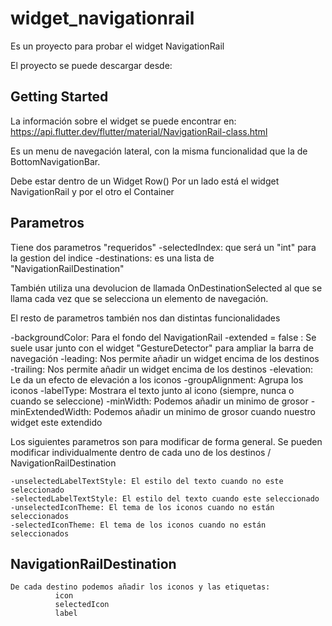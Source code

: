 # widget_navigationrail

Es un proyecto para probar el widget NavigationRail

El proyecto se puede descargar desde:


## Getting Started

La información sobre el widget se puede encontrar en:
 https://api.flutter.dev/flutter/material/NavigationRail-class.html

Es un menu de navegación lateral, con la misma funcionalidad que la de BottomNavigationBar.

Debe estar dentro de un Widget Row()
    Por un lado está el widget NavigationRail y por el otro el Container

## Parametros
Tiene dos parametros "requeridos"
 -selectedIndex: que será un "int" para la gestion del indice
 -destinations: es una lista de "NavigationRailDestination"

 También utiliza una devolucion de llamada OnDestinationSelected al que se llama cada vez que se selecciona un elemento de navegación.

 El resto de parametros también nos dan distintas funcionalidades

  -backgroundColor: Para el fondo del NavigationRail
  -extended = false : Se suele usar junto con el widget "GestureDetector" para ampliar la barra de navegación
  -leading: Nos permite añadir un widget encima de los destinos
  -trailing: Nos permite añadir un widget encima de los destinos
  -elevation: Le da un efecto de elevación a los iconos
  -groupAlignment: Agrupa los iconos
  -labelType: Mostrara el texto junto al icono (siempre, nunca o cuando se seleccione)
  -minWidth: Podemos añadir un minimo de grosor
  -minExtendedWidth: Podemos añadir un minimo de grosor cuando nuestro widget este extendido

  Los siguientes parametros son para modificar de forma general. Se pueden modificar individualmente dentro de cada uno de los destinos / NavigationRailDestination
              
    -unselectedLabelTextStyle: El estilo del texto cuando no este seleccionado
    -selectedLabelTextStyle: El estilo del texto cuando este seleccionado
    -unselectedIconTheme: El tema de los iconos cuando no están seleccionados
    -selectedIconTheme: El tema de los iconos cuando no están seleccionados

## NavigationRailDestination
    De cada destino podemos añadir los iconos y las etiquetas:
              icon
              selectedIcon
              label
  


